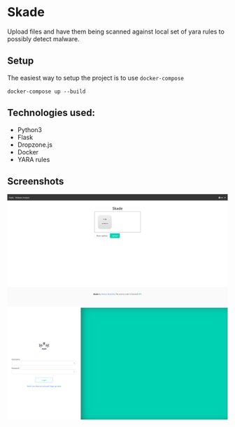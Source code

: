 # Skade

Upload files and have them being scanned against local set of yara rules to possibly detect malware.

## Setup

The easiest way to setup the project is to use `docker-compose`

```
docker-compose up --build
```

## Technologies used:

* Python3
* Flask
* Dropzone.js
* Docker
* YARA rules

## Screenshots

![Mainscreen](media/images/skade-mainscreen.png)
![Login](media/images/skade-loginscreen.png)
